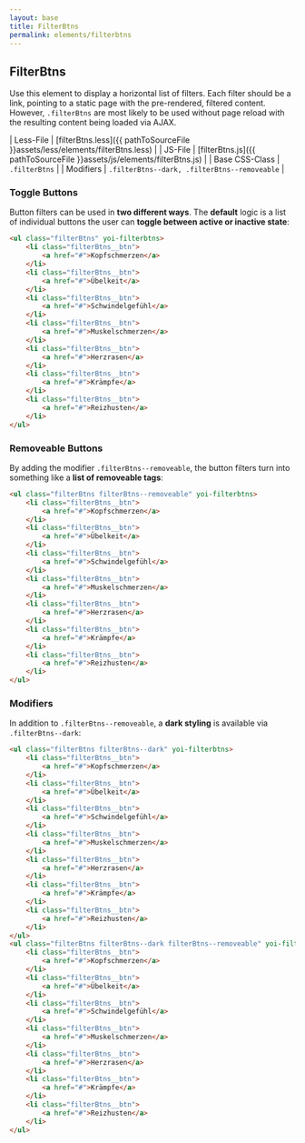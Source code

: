 ```yaml
---
layout: base
title: FilterBtns
permalink: elements/filterbtns
---
```


## FilterBtns
Use this element to display a horizontal list of filters. Each filter should be a link, pointing to a static page with the pre-rendered, filtered content. However, `.filterBtns` are most likely to be used without page reload with the resulting content being loaded via AJAX.

| Less-File      | [filterBtns.less]({{ pathToSourceFile }}assets/less/elements/filterBtns.less) |
| JS-File        | [filterBtns.js]({{ pathToSourceFile }}assets/js/elements/filterBtns.js)       |
| Base CSS-Class | `.filterBtns`                                                                 |
| Modifiers      | `.filterBtns--dark, .filterBtns--removeable`                                  |

### Toggle Buttons
Button filters can be used in **two different ways**. The **default** logic is a list of individual buttons the user can **toggle between active or inactive state**:

```html
<ul class="filterBtns" yoi-filterbtns>
    <li class="filterBtns__btn">
        <a href="#">Kopfschmerzen</a>
    </li>
    <li class="filterBtns__btn">
        <a href="#">Übelkeit</a>
    </li>
    <li class="filterBtns__btn">
        <a href="#">Schwindelgefühl</a>
    </li>
    <li class="filterBtns__btn">
        <a href="#">Muskelschmerzen</a>
    </li>
    <li class="filterBtns__btn">
        <a href="#">Herzrasen</a>
    </li>
    <li class="filterBtns__btn">
        <a href="#">Krämpfe</a>
    </li>
    <li class="filterBtns__btn">
        <a href="#">Reizhusten</a>
    </li>
</ul>
```

### Removeable Buttons
By adding the modifier `.filterBtns--removeable`, the button filters turn into something like a **list of removeable tags**:

```html
<ul class="filterBtns filterBtns--removeable" yoi-filterbtns>
    <li class="filterBtns__btn">
        <a href="#">Kopfschmerzen</a>
    </li>
    <li class="filterBtns__btn">
        <a href="#">Übelkeit</a>
    </li>
    <li class="filterBtns__btn">
        <a href="#">Schwindelgefühl</a>
    </li>
    <li class="filterBtns__btn">
        <a href="#">Muskelschmerzen</a>
    </li>
    <li class="filterBtns__btn">
        <a href="#">Herzrasen</a>
    </li>
    <li class="filterBtns__btn">
        <a href="#">Krämpfe</a>
    </li>
    <li class="filterBtns__btn">
        <a href="#">Reizhusten</a>
    </li>
</ul>
```

### Modifiers
In addition to `.filterBtns--removeable`, a **dark styling** is available via `.filterBtns--dark`:

```html
<ul class="filterBtns filterBtns--dark" yoi-filterbtns>
    <li class="filterBtns__btn">
        <a href="#">Kopfschmerzen</a>
    </li>
    <li class="filterBtns__btn">
        <a href="#">Übelkeit</a>
    </li>
    <li class="filterBtns__btn">
        <a href="#">Schwindelgefühl</a>
    </li>
    <li class="filterBtns__btn">
        <a href="#">Muskelschmerzen</a>
    </li>
    <li class="filterBtns__btn">
        <a href="#">Herzrasen</a>
    </li>
    <li class="filterBtns__btn">
        <a href="#">Krämpfe</a>
    </li>
    <li class="filterBtns__btn">
        <a href="#">Reizhusten</a>
    </li>
</ul>
<ul class="filterBtns filterBtns--dark filterBtns--removeable" yoi-filterbtns>
    <li class="filterBtns__btn">
        <a href="#">Kopfschmerzen</a>
    </li>
    <li class="filterBtns__btn">
        <a href="#">Übelkeit</a>
    </li>
    <li class="filterBtns__btn">
        <a href="#">Schwindelgefühl</a>
    </li>
    <li class="filterBtns__btn">
        <a href="#">Muskelschmerzen</a>
    </li>
    <li class="filterBtns__btn">
        <a href="#">Herzrasen</a>
    </li>
    <li class="filterBtns__btn">
        <a href="#">Krämpfe</a>
    </li>
    <li class="filterBtns__btn">
        <a href="#">Reizhusten</a>
    </li>
</ul>
```